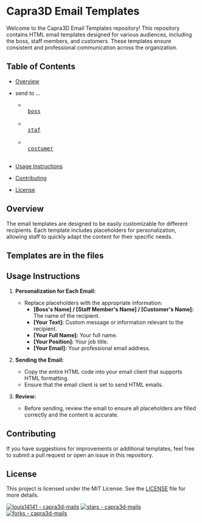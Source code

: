 # Capra3D Email Templates

Welcome to the Capra3D Email Templates repository! This repository contains HTML email templates designed for various audiences, including the boss, staff members, and customers. These templates ensure consistent and professional communication across the organization.

## Table of Contents

- [Overview](#overview)
- send to ...
  
  - <kbd> <br> [boss](https://github.com/louis14141/capra3D-mails/blob/main/to-boss.html) <br> </kbd>
  - <kbd> <br> [staf](https://github.com/louis14141/capra3D-mails/blob/main/to-staff.html) <br> </kbd>
  - <kbd> <br> [costumer](https://github.com/louis14141/capra3D-mails/blob/main/to-costumer.html) <br> </kbd>
- [Usage Instructions](#usage-instructions)
- [Contributing](#contributing)
- [License](#license)

## Overview

The email templates are designed to be easily customizable for different recipients. Each template includes placeholders for personalization, allowing staff to quickly adapt the content for their specific needs.

## Templates are in the files

## Usage Instructions

1. **Personalization for Each Email:**
   - Replace placeholders with the appropriate information:
     - **[Boss's Name] / [Staff Member's Name] / [Customer's Name]:** The name of the recipient.
     - **[Your Text]:** Custom message or information relevant to the recipient.
     - **[Your Full Name]:** Your full name.
     - **[Your Position]:** Your job title.
     - **[Your Email]:** Your professional email address.

2. **Sending the Email:**
   - Copy the entire HTML code into your email client that supports HTML formatting.
   - Ensure that the email client is set to send HTML emails.

3. **Review:**
   - Before sending, review the email to ensure all placeholders are filled correctly and the content is accurate.

## Contributing

If you have suggestions for improvements or additional templates, feel free to submit a pull request or open an issue in this repository.

## License

This project is licensed under the MIT License. See the [LICENSE](LICENSE) file for more details.

[![louis14141 - capra3d-mails](https://img.shields.io/static/v1?label=louis14141&message=capra3d-mails&color=blue&logo=github)](https://github.com/louis14141/capra3d-mails "Go to GitHub repo")
[![stars - capra3d-mails](https://img.shields.io/github/stars/louis14141/capra3d-mails?style=social)](https://github.com/louis14141/capra3d-mails)
[![forks - capra3d-mails](https://img.shields.io/github/forks/louis14141/capra3d-mails?style=social)](https://github.com/louis14141/capra3d-mails)
